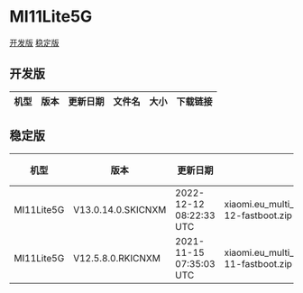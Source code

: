 # MI11Lite5G
[开发版](#开发版)  [稳定版](#稳定版)
## 开发版
| 机型 | 版本 | 更新日期 | 文件名 | 大小 | 下载链接 |
| ---- | ---- | ---- | ---- | ---- | ---- |
## 稳定版
| 机型 | 版本 | 更新日期 | 文件名 | 大小 | 下载链接 |
| ---- | ---- | ---- | ---- | ---- | ---- |
| MI11Lite5G | V13.0.14.0.SKICNXM | 2022-12-12 08:22:33 UTC | xiaomi.eu_multi_MI11Lite5G_V13.0.14.0.SKICNXM_v13-12-fastboot.zip | 4.3 GB | [SourceForge](https://sourceforge.net/projects/xiaomi-eu-multilang-miui-roms/files/xiaomi.eu/MIUI-STABLE-RELEASES/MIUIv13/xiaomi.eu_multi_MI11Lite5G_V13.0.14.0.SKICNXM_v13-12-fastboot.zip/download) |
| MI11Lite5G | V12.5.8.0.RKICNXM | 2021-11-15 07:35:03 UTC | xiaomi.eu_multi_MI11Lite5G_V12.5.8.0.RKICNXM_v12-11-fastboot.zip | 3.9 GB | [SourceForge](https://sourceforge.net/projects/xiaomi-eu-multilang-miui-roms/files/xiaomi.eu/MIUI-STABLE-RELEASES/MIUIv12/xiaomi.eu_multi_MI11Lite5G_V12.5.8.0.RKICNXM_v12-11-fastboot.zip/download) |
